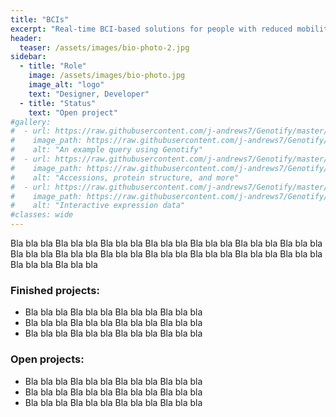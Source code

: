 ```yaml
---
title: "BCIs"
excerpt: "Real-time BCI-based solutions for people with reduced mobility."
header:
  teaser: /assets/images/bio-photo-2.jpg
sidebar:
  - title: "Role"
    image: /assets/images/bio-photo.jpg
    image_alt: "logo"
    text: "Designer, Developer"
  - title: "Status"
    text: "Open project"
#gallery:
#  - url: https://raw.githubusercontent.com/j-andrews7/Genotify/master/docs/img/2.gif
#    image_path: https://raw.githubusercontent.com/j-andrews7/Genotify/master/docs/img/2.gif
#    alt: "An example query using Genotify"
#  - url: https://raw.githubusercontent.com/j-andrews7/Genotify/master/docs/img/3.gif
#    image_path: https://raw.githubusercontent.com/j-andrews7/Genotify/master/docs/img/3.gif
#    alt: "Accessions, protein structure, and more"
#  - url: https://raw.githubusercontent.com/j-andrews7/Genotify/master/docs/img/5.gif
#    image_path: https://raw.githubusercontent.com/j-andrews7/Genotify/master/docs/img/5.gif
#    alt: "Interactive expression data"
#classes: wide
---
```



Bla bla bla Bla bla bla Bla bla bla Bla bla bla Bla bla bla Bla bla bla Bla bla bla Bla bla bla Bla bla bla Bla bla bla Bla bla bla Bla bla bla Bla bla bla Bla bla bla Bla bla bla Bla bla bla 


### Finished projects:

- Bla bla bla Bla bla bla Bla bla bla Bla bla bla
- Bla bla bla Bla bla bla Bla bla bla Bla bla bla
- Bla bla bla Bla bla bla Bla bla bla Bla bla bla


### Open projects:

- Bla bla bla Bla bla bla Bla bla bla Bla bla bla
- Bla bla bla Bla bla bla Bla bla bla Bla bla bla
- Bla bla bla Bla bla bla Bla bla bla Bla bla bla

